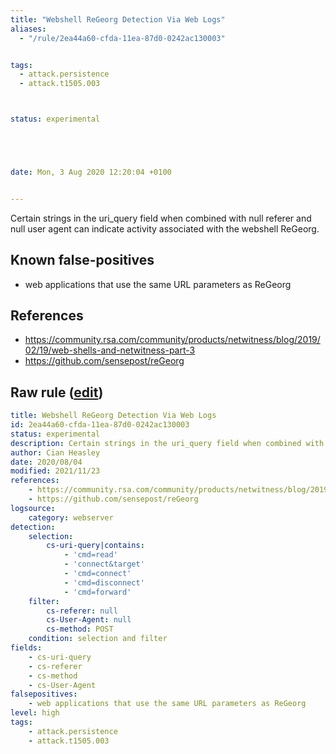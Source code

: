 ```yaml
---
title: "Webshell ReGeorg Detection Via Web Logs"
aliases:
  - "/rule/2ea44a60-cfda-11ea-87d0-0242ac130003"


tags:
  - attack.persistence
  - attack.t1505.003



status: experimental





date: Mon, 3 Aug 2020 12:20:04 +0100


---
```


Certain strings in the uri_query field when combined with null referer and null user agent can indicate activity associated with the webshell ReGeorg.

<!--more-->


## Known false-positives

* web applications that use the same URL parameters as ReGeorg



## References

* https://community.rsa.com/community/products/netwitness/blog/2019/02/19/web-shells-and-netwitness-part-3
* https://github.com/sensepost/reGeorg


## Raw rule ([edit](https://github.com/SigmaHQ/sigma/edit/master/rules/web/win_webshell_regeorg.yml))
```yaml
title: Webshell ReGeorg Detection Via Web Logs
id: 2ea44a60-cfda-11ea-87d0-0242ac130003
status: experimental
description: Certain strings in the uri_query field when combined with null referer and null user agent can indicate activity associated with the webshell ReGeorg.
author: Cian Heasley
date: 2020/08/04
modified: 2021/11/23
references:
    - https://community.rsa.com/community/products/netwitness/blog/2019/02/19/web-shells-and-netwitness-part-3
    - https://github.com/sensepost/reGeorg
logsource:
    category: webserver
detection:
    selection:
        cs-uri-query|contains:
            - 'cmd=read'
            - 'connect&target'
            - 'cmd=connect'
            - 'cmd=disconnect'
            - 'cmd=forward'
    filter:
        cs-referer: null
        cs-User-Agent: null
        cs-method: POST
    condition: selection and filter
fields:
    - cs-uri-query
    - cs-referer
    - cs-method
    - cs-User-Agent
falsepositives:
    - web applications that use the same URL parameters as ReGeorg
level: high
tags:
    - attack.persistence
    - attack.t1505.003

```
